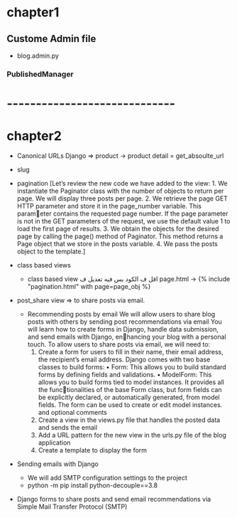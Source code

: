 # chapter1
## Custome Admin file
   - blog.admin.py

### PublishedManager

# -----------------------------

# chapter2 
   - Canonical URLs Django => product -> product detail = get_absoulte_url 
   - slug
   - pagination 
      [Let’s review the new code we have added to the view:
         1. We instantiate the Paginator class with the number of objects to return per page. We will 
         display three posts per page.
         2. We retrieve the page GET HTTP parameter and store it in the page_number variable. This parameter contains the requested page number. If the page parameter is not in the GET parameters 
         of the request, we use the default value 1 to load the first page of results.
         3. We obtain the objects for the desired page by calling the page() method of Paginator. This 
         method returns a Page object that we store in the posts variable.
         4. We pass the posts object to the template.]
         

         
   - class based views
      - class based view اقل ف الكود بس فيه تعديل ف page.html -> 
            {% include "pagination.html" with page=page_obj %}

   - post_share view => to share posts via email.
      - Recommending posts by email We will allow users to share blog
         posts with others by sending post recommendations via email
         You will learn how to create forms in Django, handle data submission, and send emails with Django, enhancing your blog with a personal touch.
         To allow users to share posts via email, we will need to:
         1. Create a form for users to fill in their name, their email address, the recipient’s email address.
            Django comes with two base classes to build forms:
            • Form: This allows you to build standard forms by defining fields and validations.
            • ModelForm: This allows you to build forms tied to model instances. It provides all the functionalities of the base Form class, but form fields can be explicitly declared, or automatically 
            generated, from model fields. The form can be used to create or edit model instances.
         and optional comments
         2. Create a view in the views.py file that handles the posted data and sends the email
         3. Add a URL pattern for the new view in the urls.py file of the blog application
         4. Create a template to display the form

   - Sending emails with Django
      - We will add SMTP configuration settings to the project
      - python -m pip install python-decouple==3.8

   - Django forms to share posts and send email recommendations via Simple Mail Transfer Protocol (SMTP)

   